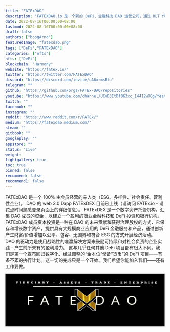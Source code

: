 ```yaml
---
title: "FATExDAO"
description: "FATEXDAO.io 是一个新的 DeFi、金融科技 DAO 运营公司，通过 DLT 代币化创新应用篡夺传统金融。"
date: 2022-08-16T00:00:00+08:00
lastmod: 2022-08-16T00:00:00+08:00
draft: false
authors: ["boogArno"]
featuredImage: "fatexdao.png"
tags: ["DeFi","FATExDAO"]
categories: ["nfts"]
nfts: ["DeFi"]
blockchain: "Harmony"
website: "https://fatex.io/"
twitter: "https://twitter.com/FATExDAO"
discord: "https://discord.com/invite/uA6xrmsRfu"
telegram: ""
github: "https://github.com/orgs/FATEx-DAO/repositories"
youtube: "https://www.youtube.com/channel/UCvD3ItDf063xc_I4412wXCg/featured"
twitch: ""
facebook: ""
instagram: ""
reddit: "https://www.reddit.com/r/FATEx/"
medium: "https://fatexdao.medium.com/"
steam: ""
gitbook: ""
googleplay: ""
appstore: ""
status: "Live"
weight: 
lightgallery: true
toc: true
pinned: false
recommend: false
recommend1: false
---
```

FATExDAO 是一个 100% 由会员经营的亲人类（ESG、多样性、社会责任、营利性企业）。
DAO 的 web 3.0 Dapp FATExDEX 目前已上线（请访问 FATEx.io - 请花点时间熟悉登录页面上的详细信息）。 FATExDEX 是一个数字资产托管机构，汇集 DAO 成员的资金，以建立一个盈利的商业金融科技和 DeFi 投资和银行机构。
FATExDAO 成员资本投资是一种在 DAO 的未来贡献和获得治理股权的方式，它保存和增长数字资产，提供具有大规模商业应用的 DeFi 金融服务和产品，通过创新产生财富/价值增加以公平、包容、无国界和符合 ESG 的方式开展经济活动。
DAO 的驱动力是使用战略性的唯赢解决方案来鼓励可持续和对社会负责的企业实践 - 产生前所未有的盈利潜力。
这与几乎任何其他 DeFi 项目都有很大不同。我们是第一个宣布回归数字化、经过调整的“金本位”储备“货币”的 DeFi 项目——有条不紊的执行计划。这一切的完成只是一个开始。我们希望你能加入我们——还有工作要做。

![1500x500](1500x500.jpg)
